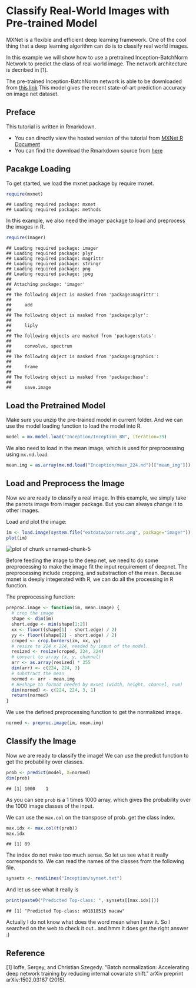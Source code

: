 Classify Real-World Images with Pre-trained Model
=================================================
MXNet is a flexible and efficient deep learning framework. One of the cool thing that a deep learning
algorithm can do is to classify real world images.

In this example we will show how to use a pretrained Inception-BatchNorm Network to predict the class of
real world image. The network architecture is decribed in [1].

The pre-trained Inception-BatchNorm network is able to be downloaded from [this link](http://webdocs.cs.ualberta.ca/~bx3/data/Inception.zip)
This model gives the recent state-of-art prediction accuracy on image net dataset.

Preface
-------
This tutorial is written in Rmarkdown.
- You can directly view the hosted version of the tutorial from [MXNet R Document](http://mxnet.readthedocs.io/en/latest/packages/r/classifyRealImageWithPretrainedModel.html)
- You can find the download the Rmarkdown source from [here](https://github.com/dmlc/mxnet/blob/master/R-package/vignettes/classifyRealImageWithPretrainedModel.Rmd)

Pacakge Loading
---------------
To get started, we load the mxnet package by require mxnet.

```r
require(mxnet)
```

```
## Loading required package: mxnet
## Loading required package: methods
```

In this example, we also need the imager package to load and preprocess the images in R.


```r
require(imager)
```

```
## Loading required package: imager
## Loading required package: plyr
## Loading required package: magrittr
## Loading required package: stringr
## Loading required package: png
## Loading required package: jpeg
##
## Attaching package: 'imager'
##
## The following object is masked from 'package:magrittr':
##
##     add
##
## The following object is masked from 'package:plyr':
##
##     liply
##
## The following objects are masked from 'package:stats':
##
##     convolve, spectrum
##
## The following object is masked from 'package:graphics':
##
##     frame
##
## The following object is masked from 'package:base':
##
##     save.image
```

Load the Pretrained Model
-------------------------
Make sure you unzip the pre-trained model in current folder. And we can use the model
loading function to load the model into R.


```r
model = mx.model.load("Inception/Inception_BN", iteration=39)
```

We also need to load in the mean image, which is used for preprocessing using ```mx.nd.load```.


```r
mean.img = as.array(mx.nd.load("Inception/mean_224.nd")[["mean_img"]])
```

Load and Preprocess the Image
-----------------------------
Now we are ready to classify a real image. In this example, we simply take the parrots image
from imager package. But you can always change it to other images.

Load and plot the image:


```r
im <- load.image(system.file("extdata/parrots.png", package="imager"))
plot(im)
```

![plot of chunk unnamed-chunk-5](../../web-data/mxnet/knitr/classifyRealImageWithPretrainedModel-unnamed-chunk-5-1.png)

Before feeding the image to the deep net, we need to do some preprocessing
to make the image fit the input requirement of deepnet. The preprocessing
include cropping, and substraction of the mean.
Because mxnet is deeply integerated with R, we can do all the processing in R function.

The preprocessing function:


```r
preproc.image <- function(im, mean.image) {
  # crop the image
  shape <- dim(im)
  short.edge <- min(shape[1:2])
  xx <- floor((shape[1] - short.edge) / 2)
  yy <- floor((shape[2] - short.edge) / 2) 
  croped <- crop.borders(im, xx, yy)
  # resize to 224 x 224, needed by input of the model.
  resized <- resize(croped, 224, 224)
  # convert to array (x, y, channel)
  arr <- as.array(resized) * 255
  dim(arr) <- c(224, 224, 3)
  # substract the mean
  normed <- arr - mean.img
  # Reshape to format needed by mxnet (width, height, channel, num)
  dim(normed) <- c(224, 224, 3, 1)
  return(normed)
}
```

We use the defined preprocessing function to get the normalized image.


```r
normed <- preproc.image(im, mean.img)
```

Classify the Image
------------------
Now we are ready to classify the image! We can use the predict function
to get the probability over classes.


```r
prob <- predict(model, X=normed)
dim(prob)
```

```
## [1] 1000    1
```

As you can see ```prob``` is a 1 times 1000 array, which gives the probability
over the 1000 image classes of the input.

We can use the ```max.col``` on the transpose of prob. get the class index.

```r
max.idx <- max.col(t(prob))
max.idx
```

```
## [1] 89
```

The index do not make too much sense. So let us see what it really corresponds to.
We can read the names of the classes from the following file.


```r
synsets <- readLines("Inception/synset.txt")
```

And let us see what it really is


```r
print(paste0("Predicted Top-class: ", synsets[[max.idx]]))
```

```
## [1] "Predicted Top-class: n01818515 macaw"
```

Actually I do not know what does the word mean when I saw it.
So I searched on the web to check it out.. and hmm it does get the right answer :)

Reference
---------
[1] Ioffe, Sergey, and Christian Szegedy. "Batch normalization: Accelerating deep network training by reducing internal covariate shift." arXiv preprint arXiv:1502.03167 (2015).
